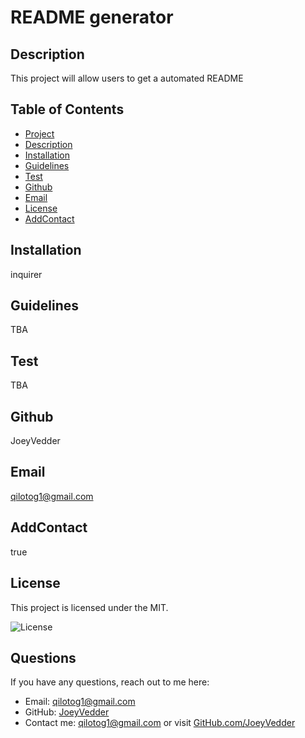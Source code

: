 # README generator

## Description
This project will allow users to get a automated README 

## Table of Contents

- [Project](#project)
- [Description](#description)
- [Installation](#installation)
- [Guidelines](#guidelines)
- [Test](#test)
- [Github](#github)
- [Email](#email)
- [License](#license)
- [AddContact](#addcontact)


## Installation

inquirer

## Guidelines

TBA

## Test

TBA

## Github

JoeyVedder

## Email

qilotog1@gmail.com

## AddContact

true



## License
This project is licensed under the MIT.

![License](https://img.shields.io/badge/License-MIT-blue.svg)


## Questions
If you have any questions, reach out to me here:
- Email: qilotog1@gmail.com
- GitHub: [JoeyVedder](https://github.com/JoeyVedder)
- Contact me: qilotog1@gmail.com or visit [GitHub.com/JoeyVedder](https://github.com/JoeyVedder)
  
